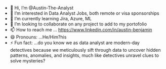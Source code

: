 - 👋 Hi, I’m @Austin-The-Analyst
- 👀 I’m interested in Data Analyst Jobs, both remote or visa sponsorships
- 🌱 I’m currently learning Jira, Azure, ML
- 💞️ I’m looking to collaborate on any project to add to my portofolio
- 📫 How to reach me ... https://www.linkedin.com/in/austin-benjamin
- 😄 Pronouns: ...He/Him?his
- ⚡ Fun fact: ...do you know we as data analyst are modern-day detectives because we meticulously sift through data to uncover hidden patterns, anomalies, and insights, much like detectives unravel clues to solve mysteries?

<!---
Austin-The-Analyst/Austin-The-Analyst is a ✨ special ✨ repository because its `README.md` (this file) appears on your GitHub profile.
You can click the Preview link to take a look at your changes.
--->
